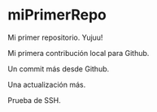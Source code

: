 # miPrimerRepo

Mi primer repositorio. Yujuu!

Mi primera contribución local para Github.

Un commit más desde Github.

Una actualización más.

Prueba de SSH.